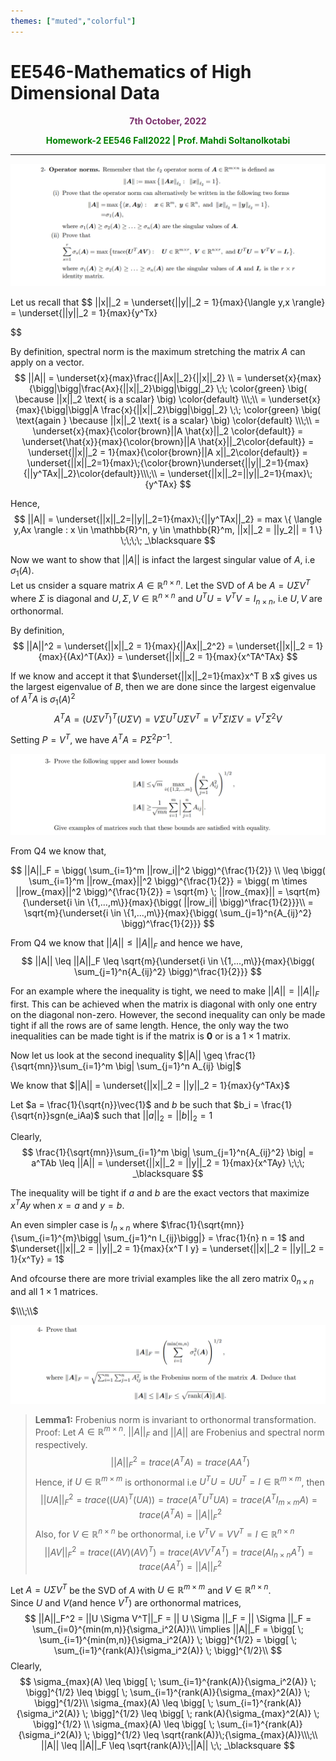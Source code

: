 ```yaml
---
themes: ["muted","colorful"]
---
```


# EE546-Mathematics of High Dimensional Data
<p style="text-align:center; color:#7A306C"> <b>7th October, 2022</b> </p>

<p style='text-align:center;color:green'><b> 
Homework-2 EE546 Fall2022 | Prof. Mahdi Soltanolkotabi
</b></p>

---


![](q2.png)


Let us recall that
$$
	||x||_2 = \underset{||y||_2 = 1}{max}{\langle y,x \rangle}
	= \underset{||y||_2 = 1}{max}{y^Tx}
		
$$

By definition, spectral norm is the maximum stretching the matrix $A$ can apply on a vector. 
$$
	||A|| = \underset{x}{max}\frac{||Ax||_2}{||x||_2} \\
	= \underset{x}{max}{\bigg|\bigg|\frac{Ax}{||x||_2}\bigg|\bigg|_2} \;\; \color{green} \big( \because ||x||_2 \text{ is a scalar} \big) \color{default} \\\;\\
	= \underset{x}{max}{\bigg|\bigg|A \frac{x}{||x||_2}\bigg|\bigg|_2} \;\; \color{green} \big( \text{again } \because ||x||_2 \text{ is a scalar} \big) \color{default} \\\;\\
	= \underset{x}{max}{\color{brown}||A \hat{x}||_2 \color{default}} 
	= \underset{\hat{x}}{max}{\color{brown}||A \hat{x}||_2\color{default}}
	= \underset{||x||_2 = 1}{max}{\color{brown}||A x||_2\color{default}} = \underset{||x||_2=1}{max}\;{\color{brown}\underset{||y||_2=1}{max}{||y^TAx||_2}\color{default}}\\\;\\
	= \underset{||x||_2=||y||_2=1}{max}\;{y^TAx}
$$

Hence,
$$
	||A|| = \underset{||x||_2=||y||_2=1}{max}\;{||y^TAx||_2} = max \{ \langle y,Ax  \rangle : x \in \mathbb{R}^n, y \in \mathbb{R}^m, ||x||_2 = ||y_2|| = 1 \} \;\;\;\; _\blacksquare
$$

Now we want to show that $||A||$ is infact the largest singular value of $A$, i.e $\sigma_1(A)$.  
Let us cnsider a square matrix $A \in \mathbb{R}^{n \times n}$. Let the SVD of $A$ be $A = U \Sigma V^T$ where $\Sigma$ is diagonal and $U,\Sigma,V \in \mathbb{R}^{n \times n}$ and $U^TU = V^TV = I_{n \times n}$, i.e $U,V$ are orthonormal. 

By definition, 
$$
	||A||^2 = \underset{||x||_2 = 1}{max}{||Ax||_2^2} = \underset{||x||_2 = 1}{max}{(Ax)^T(Ax)} = \underset{||x||_2 = 1}{max}{x^TA^TAx}
$$

If we know and accept it that $\underset{||x||_2=1}{max}x^T B x$ gives us the largest eigenvalue of $B$, then we are done since the largest eigenvalue of $A^TA$ is $\sigma_1(A)^2$
$$
	A^TA = (U \Sigma V^T)^T (U \Sigma V) = V \Sigma U^T U \Sigma V^T = V^T \Sigma I \Sigma V = V^T \Sigma^2 V
$$

Setting $P = V^T$, we have $A^TA = P \Sigma^2 P^{-1}$.


![](q3.png)

From Q4 we know that,

$$
||A||_F = \bigg( \sum_{i=1}^m ||row_i||^2 \bigg)^{\frac{1}{2}} \\
 \leq \bigg( \sum_{i=1}^m ||row_{max}||^2 \bigg)^{\frac{1}{2}} = \bigg( m \times ||row_{max}||^2 \bigg)^{\frac{1}{2}} = \sqrt{m} \;  ||row_{max}|| =  \sqrt{m}{\underset{i \in \{1,...,m\}}{max}{\bigg( ||row_i|| \bigg)^\frac{1}{2}}}\\
 = \sqrt{m}{\underset{i \in \{1,...,m\}}{max}{\bigg( \sum_{j=1}^n{A_{ij}^2} \bigg)^\frac{1}{2}}}
$$

From Q4 we know that $||A|| \leq ||A||_F$ and hence we have,
$$
	||A|| \leq ||A||_F \leq \sqrt{m}{\underset{i \in \{1,...,m\}}{max}{\bigg( \sum_{j=1}^n{A_{ij}^2} \bigg)^\frac{1}{2}}}
$$

For an example where the inequality is tight, we need to make $||A|| = ||A||_F$ first. This can be achieved when the matrix is diagonal with only one entry on the diagonal non-zero. However, the second inequality can only be made tight if all the rows are of same length. Hence, the only way the two inequalities can be made tight is if the matrix is $\mathbf{0}$ or is a $1 \times 1$ matrix.  


Now let us look at the second inequality $||A|| \geq \frac{1}{\sqrt{mn}}\sum_{i=1}^m \big| \sum_{j=1}^n A_{ij} \big|$  

We know that $||A|| = \underset{||x||_2 = ||y||_2 = 1}{max}{y^TAx}$  
 
Let $a = \frac{1}{\sqrt{n}}\vec{1}$ and $b$ be such that $b_i = \frac{1}{\sqrt{n}}sgn(e_iAa)$ such that $||a||_2 = ||b||_2 = 1$  

Clearly,  
$$
	\frac{1}{\sqrt{mn}}\sum_{i=1}^m \big| \sum_{j=1}^n{A_{ij}^2}  \big| = a^TAb \leq ||A|| = \underset{||x||_2 = ||y||_2 = 1}{max}{x^TAy}  \;\;\; _\blacksquare
$$

The inequality will be tight if $a$ and $b$ are the exact vectors that maximize $x^TAy$ when $x=a$ and $y=b$.  

An even simpler case is $I_{n \times n}$ where $\frac{1}{\sqrt{mn}}{\sum_{i=1}^{m}\bigg| \sum_{j=1}^n I_{ij}\bigg|} = \frac{1}{n} n = 1$ and $\underset{||x||_2 = ||y||_2 = 1}{max}{x^T I y} = \underset{||x||_2  = ||y||_2 = 1}{x^Ty} = 1$  

And ofcourse there are more trivial examples like the all zero matrix $0_{n \times n}$ and all $1 \times 1$ matrices.

$\\\;\\$


![](q4.png)

>**Lemma1:** Frobenius norm is invariant to orthonormal transformation.  
Proof:
Let $A \in \mathbb{R}^{m \times n}$. $||A||_F$ and $||A||$ are Frobenius and spectral norm respectively.  
$$
	||A||_F^2 = trace(A^TA) = trace(AA^T)
$$
Hence, if $U \in \mathbb{R}^{m \times m}$ is orthonormal i.e $U^TU = UU^T = I \in \mathbb{R}^{m \times m}$, then
$$
	||UA||_F^2 = trace((UA)^T(UA)) = trace(A^TU^TUA) = trace(A^T I_{m\times m} A) = trace(A^TA) = ||A||_F^2
$$
Also, for $V \in \mathbb{R}^{n\times n}$ be orthonormal, i.e $V^TV = VV^T = I \in \mathbb{R}^{n \times n}$ 
$$
	||AV||_F^2 = trace( (AV) (AV)^T) = trace(AVV^TA^T) = trace(A I_{n \times n} A^T) = trace(AA^T) = ||A||_F^2 
$$


Let $A = U \Sigma V^T$ be the SVD of $A$ with $U \in \mathbb{R}^{m \times m}$ and $V \in \mathbb{R}^{n \times n}$.  
Since $U$ and $V$(and hence $V^T$) are orthonormal matrices,
$$
	||A||_F^2 = ||U \Sigma V^T||_F = || U \Sigma ||_F = || \Sigma ||_F = \sum_{i=0}^{min(m,n)}{\sigma_i^2(A)}\\
	\implies ||A||_F = \bigg[ \; \sum_{i=1}^{min(m,n)}{\sigma_i^2(A)} \; \bigg]^{1/2} = \bigg[ \; \sum_{i=1}^{rank(A)}{\sigma_i^2(A)} \; \bigg]^{1/2}\\
 $$
Clearly,
$$
	\sigma_{max}(A) \leq \bigg[ \; \sum_{i=1}^{rank(A)}{\sigma_i^2(A)} \; \bigg]^{1/2} \leq \bigg[ \; \sum_{i=1}^{rank(A)}{\sigma_{max}^2(A)} \; \bigg]^{1/2}\\
		\sigma_{max}(A) \leq \bigg[ \; \sum_{i=1}^{rank(A)}{\sigma_i^2(A)} \; \bigg]^{1/2} \leq \bigg[ \; rank(A){\sigma_{max}^2(A)} \; \bigg]^{1/2} \\
				\sigma_{max}(A) \leq \bigg[ \; \sum_{i=1}^{rank(A)}{\sigma_i^2(A)} \; \bigg]^{1/2} \leq \sqrt{rank(A)}\;{\sigma_{max}(A)}\\\;\\
				||A|| \leq ||A||_F \leq \sqrt{rank(A)}\;||A|| \;\; _\blacksquare
$$



